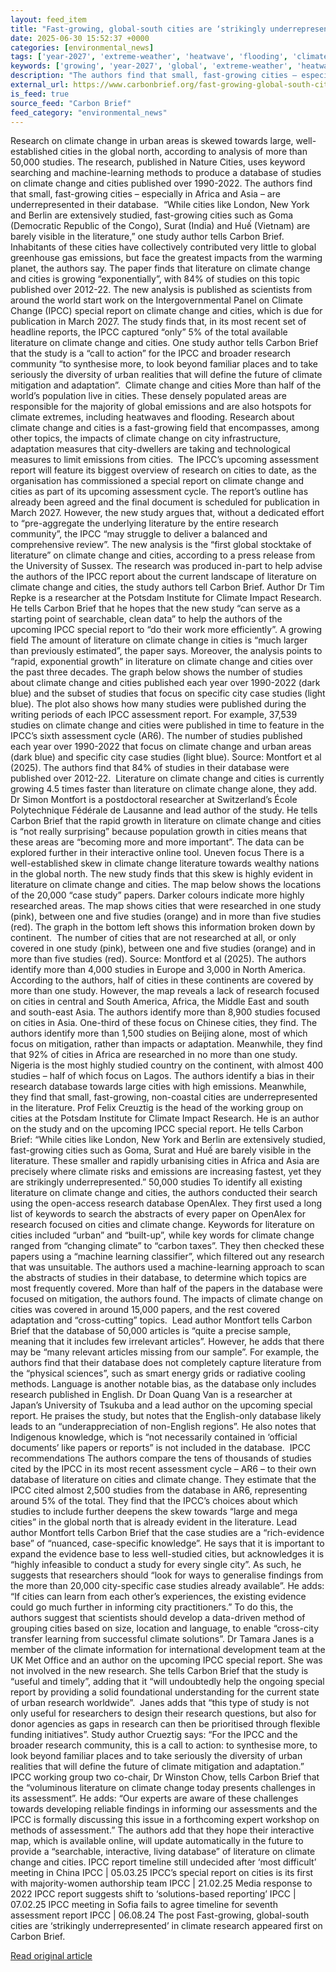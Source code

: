 ```yaml
---
layout: feed_item
title: "Fast-growing, global-south cities are ‘strikingly underrepresented’ in climate research"
date: 2025-06-30 15:52:37 +0000
categories: [environmental_news]
tags: ['year-2027', 'extreme-weather', 'heatwave', 'flooding', 'climate-science', 'ipcc', 'urgent']
keywords: ['growing', 'year-2027', 'global', 'extreme-weather', 'heatwave', 'flooding', 'climate-science', 'fast']
description: "The authors find that small, fast-growing cities – especially in Africa and Asia – are underrepresented in their database"
external_url: https://www.carbonbrief.org/fast-growing-global-south-cities-are-strikingly-underrepresented-in-climate-research/
is_feed: true
source_feed: "Carbon Brief"
feed_category: "environmental_news"
---
```


Research on climate change in urban areas is skewed towards large, well-established cities in the global north, according to analysis of more than 50,000 studies. The research, published in Nature Cities, uses keyword searching and machine-learning methods to produce a database of studies on climate change and cities published over 1990-2022. The authors find that small, fast-growing cities – especially in Africa and Asia – are underrepresented in their database.&nbsp; “While cities like London, New York and Berlin are extensively studied, fast-growing cities such as Goma (Democratic Republic of the Congo), Surat (India) and Huế (Vietnam) are barely visible in the literature,” one study author tells Carbon Brief.&nbsp; Inhabitants of these cities have collectively contributed very little to global greenhouse gas emissions, but face the greatest impacts from the warming planet, the authors say. The paper finds that literature on climate change and cities is growing “exponentially”, with 84% of studies on this topic published over 2012-22. The new analysis is published as scientists from around the world start work on the Intergovernmental Panel on Climate Change (IPCC) special report on climate change and cities, which is due for publication in March 2027. The study finds that, in its most recent set of headline reports, the IPCC captured “only” 5% of the total available literature on climate change and cities. One study author tells Carbon Brief that the study is a “call to action” for the IPCC and broader research community “to synthesise more, to look beyond familiar places and to take seriously the diversity of urban realities that will define the future of climate mitigation and adaptation”.&nbsp; Climate change and cities More than half of the world’s population live in cities. These densely populated areas are responsible for the majority of global emissions and are also hotspots for climate extremes, including heatwaves and flooding. Research about climate change and cities is a fast-growing field that encompasses, among other topics, the impacts of climate change on city infrastructure, adaptation measures that city-dwellers are taking and technological measures to limit emissions from cities.&nbsp; The IPCC’s upcoming assessment report will feature its biggest overview of research on cities to date, as the organisation has commissioned a special report on climate change and cities as part of its upcoming assessment cycle. The report’s outline has already been agreed and the final document is scheduled for publication in March 2027. However, the new study argues that, without a dedicated effort to “pre-aggregate the underlying literature by the entire research community”, the IPCC “may struggle to deliver a balanced and comprehensive review”. The new analysis is the “first global stocktake of literature” on climate change and cities, according to a press release from the University of Sussex. The research was produced in-part to help advise the authors of the IPCC report about the current landscape of literature on climate change and cities, the study authors tell Carbon Brief. Author Dr Tim Repke is a researcher at the Potsdam Institute for Climate Impact Research. He tells Carbon Brief that he hopes that the new study “can serve as a starting point of searchable, clean data” to help the authors of the upcoming IPCC special report to “do their work more efficiently”. A growing field The amount of literature on climate change in cities is “much larger than previously estimated”, the paper says. Moreover, the analysis points to “rapid, exponential growth” in literature on climate change and cities over the past three decades. The graph below shows the number of studies about climate change and cities published each year over 1990-2022 (dark blue) and the subset of studies that focus on specific city case studies (light blue). The plot also shows how many studies were published during the writing periods of each IPCC assessment report. For example, 37,539 studies on climate change and cities were published in time to feature in the IPCC’s sixth assessment cycle (AR6). The number of studies published each year over 1990-2022 that focus on climate change and urban areas (dark blue) and specific city case studies (light blue). Source: Montfort et al (2025). The authors find that 84% of studies in their database were published over 2012-22.&nbsp; Literature on climate change and cities is currently growing 4.5 times faster than literature on climate change alone, they add. Dr Simon Montfort is a postdoctoral researcher at Switzerland’s École Polytechnique Fédérale de Lausanne and lead author of the study. He tells Carbon Brief that the rapid growth in literature on climate change and cities is “not really surprising” because population growth in cities means that these areas are “becoming more and more important”. The data can be explored further in their interactive online tool. Uneven focus There is a well-established skew in climate change literature towards wealthy nations in the global north. The new study finds that this skew is highly evident in literature on climate change and cities. The map below shows the locations of the 20,000 “case study” papers. Darker colours indicate more highly researched areas. The map shows cities that were researched in one study (pink), between one and five studies (orange) and in more than five studies (red). The graph in the bottom left shows this information broken down by continent.&nbsp; The number of cities that are not researched at all, or only covered in one study (pink), between one and five studies (orange) and in more than five studies (red). Source: Montford et al (2025). The authors identify more than 4,000 studies in Europe and 3,000 in North America. According to the authors, half of cities in these continents are covered by more than one study. However, the map reveals a lack of research focused on cities in central and South America, Africa, the Middle East and south and south-east Asia. The authors identify more than 8,900 studies focused on cities in Asia. One-third of these focus on Chinese cities, they find. The authors identify more than 1,500 studies on Beijing alone, most of which focus on mitigation, rather than impacts or adaptation. Meanwhile, they find that 92% of cities in Africa are researched in no more than one study. Nigeria is the most highly studied country on the continent, with almost 400 studies – half of which focus on Lagos. The authors identify a bias in their research database towards large cities with high emissions. Meanwhile, they find that small, fast-growing, non-coastal cities are underrepresented in the literature. Prof Felix Creuztig is the head of the working group on cities at the Potsdam Institute for Climate Impact Research. He is an author on the study and on the upcoming IPCC special report. He tells Carbon Brief: “While cities like London, New York and Berlin are extensively studied, fast-growing cities such as Goma, Surat and Huế are barely visible in the literature. These smaller and rapidly urbanising cities in Africa and Asia are precisely where climate risks and emissions are increasing fastest, yet they are strikingly underrepresented.” 50,000 studies To identify all existing literature on climate change and cities, the authors conducted their search using the open-access research database OpenAlex. They first used a long list of keywords to search the abstracts of every paper on OpenAlex for research focused on cities and climate change. Keywords for literature on cities included “urban” and “built-up”, while key words for climate change ranged from “changing climate” to “carbon taxes”. They then checked these papers using a “machine learning classifier”, which filtered out any research that was unsuitable. The authors used a machine-learning approach to scan the abstracts of studies in their database, to determine which topics are most frequently covered. More than half of the papers in the database were focused on mitigation, the authors found. The impacts of climate change on cities was covered in around 15,000 papers, and the rest covered adaptation and “cross-cutting” topics.&nbsp; Lead author Montfort tells Carbon Brief that the database of 50,000 articles is “quite a precise sample, meaning that it includes few irrelevant articles&#8221;. However, he adds that there may be “many relevant articles missing from our sample”. For example, the authors find that their database does not completely capture literature from the “physical sciences”, such as smart energy grids or radiative cooling methods. Language is another notable bias, as the database only includes research published in English. Dr Doan Quang Van is a researcher at Japan’s University of Tsukuba and a lead author on the upcoming special report. He praises the study, but notes that the English-only database likely leads to an “underappreciation of non-English regions”. He also notes that Indigenous knowledge, which is “not necessarily contained in ‘official documents’ like papers or reports” is not included in the database.&nbsp; IPCC recommendations The authors compare the tens of thousands of studies cited by the IPCC in its most recent assessment cycle – AR6 – to their own database of literature on cities and climate change. They estimate that the IPCC cited almost 2,500 studies from the database in AR6, representing around 5% of the total. They find that the IPCC’s choices about which studies to include further deepens the skew towards “large and mega cities” in the global north that is already evident in the literature. Lead author Montfort tells Carbon Brief that the case studies are a “rich-evidence base” of “nuanced, case-specific knowledge”. He says that it is important to expand the evidence base to less well-studied cities, but acknowledges it is “highly infeasible to conduct a study for every single city”. As such, he suggests that researchers should “look for ways to generalise findings from the more than 20,000 city-specific case studies already available”. He adds: “If cities can learn from each other’s experiences, the existing evidence could go much further in informing city practitioners.” To do this, the authors suggest that scientists should develop a data-driven method of grouping cities based on size, location and language, to enable “cross-city transfer learning from successful climate solutions”. Dr Tamara Janes is a member of the climate information for international development team at the UK Met Office and an author on the upcoming IPCC special report. She was not involved in the new research. She tells Carbon Brief that the study is “useful and timely”, adding that it “will undoubtedly help the ongoing special report by providing a solid foundational understanding for the current state of urban research worldwide”.&nbsp; Janes adds that “this type of study is not only useful for researchers to design their research questions, but also for donor agencies as gaps in research can then be prioritised through flexible funding initiatives”. Study author Crueztig says: “For the IPCC and the broader research community, this is a call to action: to synthesise more, to look beyond familiar places and to take seriously the diversity of urban realities that will define the future of climate mitigation and adaptation.” IPCC working group two co-chair, Dr Winston Chow, tells Carbon Brief that the “voluminous literature on climate change today presents challenges in its assessment”. He adds: “Our experts are aware of these challenges towards developing reliable findings in informing our assessments and the IPCC is formally discussing this issue in a forthcoming expert workshop on methods of assessment.” The authors add that they hope their interactive map, which is available online, will update automatically in the future to provide a “searchable, interactive, living database” of literature on climate change and cities. IPCC report timeline still undecided after ‘most difficult’ meeting in China IPCC | 05.03.25 IPCC’s special report on cities is its first with majority-women authorship team IPCC | 21.02.25 Media response to 2022 IPCC report suggests shift to ‘solutions-based reporting’ IPCC | 07.02.25 IPCC meeting in Sofia fails to agree timeline for seventh assessment report IPCC | 06.08.24 The post Fast-growing, global-south cities are ‘strikingly underrepresented’ in climate research appeared first on Carbon Brief.

[Read original article](https://www.carbonbrief.org/fast-growing-global-south-cities-are-strikingly-underrepresented-in-climate-research/)
